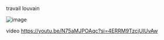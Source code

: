 travail louvain 



![image](https://github.com/user-attachments/assets/8c294ed4-9b71-4058-80b2-718750e0a2f2)

video
https://youtu.be/N75aMJPOAqc?si=4ERRM9TzcjUIUvAw